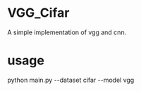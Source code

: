 # VGG_Cifar
A simple implementation of vgg and cnn.

# usage

python main.py --dataset cifar --model vgg
